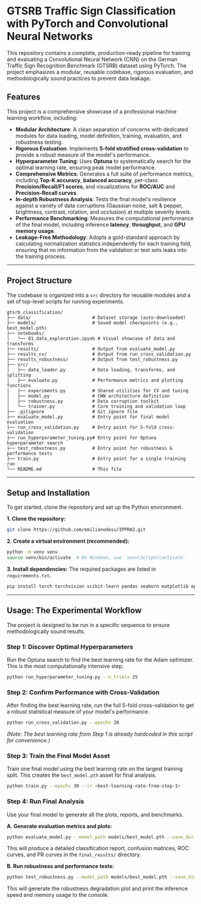 # GTSRB Traffic Sign Classification with PyTorch and Convolutional Neural Networks

This repository contains a complete, production-ready pipeline for training and evaluating a Convolutional Neural Network (CNN) on the German Traffic Sign Recognition Benchmark (GTSRB) dataset using PyTorch. The project emphasizes a modular, reusable codebase, rigorous evaluation, and methodologically sound practices to prevent data leakage.

## Features

This project is a comprehensive showcase of a professional machine learning workflow, including:

  * **Modular Architecture**: A clean separation of concerns with dedicated modules for data loading, model definition, training, evaluation, and robustness testing.
  * **Rigorous Evaluation**: Implements **5-fold stratified cross-validation** to provide a robust measure of the model's performance.
  * **Hyperparameter Tuning**: Uses **Optuna** to systematically search for the optimal learning rate, ensuring peak model performance.
  * **Comprehensive Metrics**: Generates a full suite of performance metrics, including **Top-K accuracy**, **balanced accuracy**, per-class **Precision/Recall/F1 scores**, and visualizations for **ROC/AUC** and **Precision-Recall curves**.
  * **In-depth Robustness Analysis**: Tests the final model's resilience against a variety of data corruptions (Gaussian noise, salt & pepper, brightness, contrast, rotation, and occlusion) at multiple severity levels.
  * **Performance Benchmarking**: Measures the computational performance of the final model, including inference **latency**, **throughput**, and **GPU memory usage**.
  * **Leakage-Free Methodology**: Adopts a gold-standard approach by calculating normalization statistics independently for each training fold, ensuring that no information from the validation or test sets leaks into the training process.

-----

## Project Structure

The codebase is organized into a `src` directory for reusable modules and a set of top-level scripts for running experiments.

```
gtsrb_classification/
├── data/                       # Dataset storage (auto-downloaded)
├── models/                     # Saved model checkpoints (e.g., best_model.pth)
├── notebooks/
│   └── 01_data_exploration.ipynb # Visual showcase of data and transforms
├── results/                    # Output from evaluate_model.py
├── results_cv/                 # Output from run_cross_validation.py
├── results_robustness/         # Output from test_robustness.py
├── src/
│   ├── data_loader.py          # Data loading, transforms, and splitting
│   ├── evaluate.py             # Performance metrics and plotting functions
│   ├── experiments.py          # Shared utilities for CV and tuning
│   ├── model.py                # CNN architecture definition
│   ├── robustness.py           # Data corruption toolkit
│   └── trainer.py              # Core training and validation loop
├── .gitignore                  # Git ignore file
├── evaluate_model.py           # Entry point for final model evaluation
├── run_cross_validation.py     # Entry point for 5-fold cross-validation
├── run_hyperparameter_tuning.py# Entry point for Optuna hyperparameter search
├── test_robustness.py          # Entry point for robustness & performance tests
├── train.py                    # Entry point for a single training run
└── README.md                   # This file
```

-----

## Setup and Installation

To get started, clone the repository and set up the Python environment.

**1. Clone the repository:**

```bash
git clone https://github.com/emilianodesu/IPPRA2.git
```

**2. Create a virtual environment (recommended):**

```bash
python -m venv venv
source venv/bin/activate  # On Windows, use `venv\Scripts\activate`
```

**3. Install dependencies:**
The required packages are listed in `requirements.txt`.

```bash
pip install torch torchvision scikit-learn pandas seaborn matplotlib optuna tqdm
```

-----

## Usage: The Experimental Workflow

The project is designed to be run in a specific sequence to ensure methodologically sound results.

### Step 1: Discover Optimal Hyperparameters

Run the Optuna search to find the best learning rate for the Adam optimizer. This is the most computationally intensive step.

```bash
python run_hyperparameter_tuning.py --n_trials 25
```

### Step 2: Confirm Performance with Cross-Validation

After finding the best learning rate, run the full 5-fold cross-validation to get a robust statistical measure of your model's performance.

```bash
python run_cross_validation.py --epochs 20
```

*(Note: The best learning rate from Step 1 is already hardcoded in this script for convenience.)*

### Step 3: Train the Final Model Asset

Train one final model using the best learning rate on the largest training split. This creates the `best_model.pth` asset for final analysis.

```bash
python train.py --epochs 30 --lr <best-learning-rate-from-step-1>
```

### Step 4: Run Final Analysis

Use your final model to generate all the plots, reports, and benchmarks.

**A. Generate evaluation metrics and plots:**

```bash
python evaluate_model.py --model_path models/best_model.pth --save_dir final_results
```

This will produce a detailed classification report, confusion matrices, ROC curves, and PR curves in the `final_results/` directory.

**B. Run robustness and performance tests:**

```bash
python test_robustness.py --model_path models/best_model.pth --save_dir final_results
```

This will generate the robustness degradation plot and print the inference speed and memory usage to the console.
